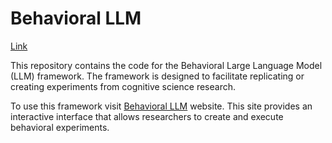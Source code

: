 # Behavioral LLM

[Link](https://behavioral-llm.com/)

This repository contains the code for the Behavioral Large Language Model (LLM) framework. The framework is designed to facilitate replicating or creating experiments from cognitive science research.

To use this framework visit [Behavioral LLM](https://behavioral-llm.com/) website. This site provides an interactive interface that allows researchers to create and execute behavioral experiments.
